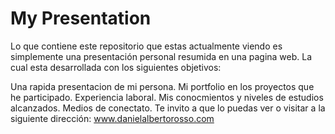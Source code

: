 # My Presentation
Lo que contiene este repositorio que estas actualmente viendo es simplemente una presentación personal resumida en una pagina web. La cual esta desarrollada con los siguientes objetivos:

Una rapida presentacion de mi persona.
Mi portfolio en los proyectos que he participado.
Experiencia laboral.
Mis conocmientos y niveles de estudios alcanzados.
Medios de conectato.
Te invito a que lo puedas ver o visitar a la siguiente dirección: www.danielalbertorosso.com
